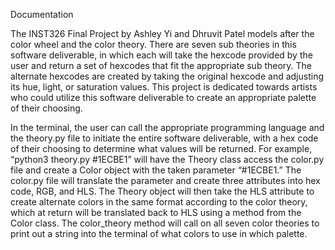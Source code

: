 Documentation

The INST326 Final Project by Ashley Yi and Dhruvit Patel models after the color wheel and the color theory. There are seven sub theories in this software deliverable, in which each will take the hexcode provided by the user and return a set of hexcodes that fit the appropriate sub theory. The alternate hexcodes are created by taking the original hexcode and adjusting its hue, light, or saturation values. This project is dedicated towards artists who could utilize this software deliverable to create an appropriate palette of their choosing.

In the terminal, the user can call the appropriate programming language and the theory.py file to initiate the entire software deliverable, with a hex code of their choosing to determine what values will be returned. For example, “python3 theory.py #1ECBE1” will have the Theory class access the color.py file and create a Color object with the taken parameter “#1ECBE1.” The color.py file will translate the parameter and create three attributes into hex code, RGB, and HLS. The Theory object will then take the HLS attribute to create alternate colors in the same format according to the color theory, which at return will be translated back to HLS using a method from the Color class. The color_theory method will call on all seven color theories to print out a string into the terminal of what colors to use in which palette.

